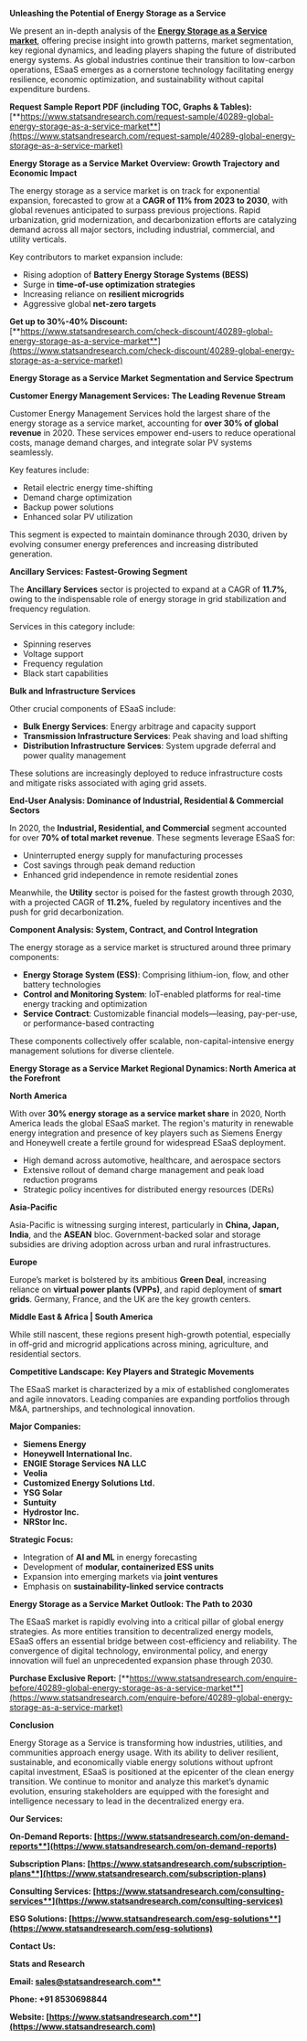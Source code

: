 ﻿**Unleashing the Potential of Energy Storage as a Service**

We present an in-depth analysis of the [**Energy Storage as a Service market**](https://www.statsandresearch.com/report/40289-global-energy-storage-as-a-service-market), offering precise insight into growth patterns, market segmentation, key regional dynamics, and leading players shaping the future of distributed energy systems. As global industries continue their transition to low-carbon operations, ESaaS emerges as a cornerstone technology facilitating energy resilience, economic optimization, and sustainability without capital expenditure burdens.

**Request Sample Report PDF (including TOC, Graphs & Tables):** [**https://www.statsandresearch.com/request-sample/40289-global-energy-storage-as-a-service-market**](https://www.statsandresearch.com/request-sample/40289-global-energy-storage-as-a-service-market)

**Energy Storage as a Service Market Overview: Growth Trajectory and Economic Impact**

The energy storage as a service market is on track for exponential expansion, forecasted to grow at a **CAGR of 11% from 2023 to 2030**, with global revenues anticipated to surpass previous projections. Rapid urbanization, grid modernization, and decarbonization efforts are catalyzing demand across all major sectors, including industrial, commercial, and utility verticals.

Key contributors to market expansion include:

- Rising adoption of **Battery Energy Storage Systems (BESS)**
- Surge in **time-of-use optimization strategies**
- Increasing reliance on **resilient microgrids**
- Aggressive global **net-zero targets**

**Get up to 30%-40% Discount:** [**https://www.statsandresearch.com/check-discount/40289-global-energy-storage-as-a-service-market**](https://www.statsandresearch.com/check-discount/40289-global-energy-storage-as-a-service-market)

**Energy Storage as a Service Market Segmentation and Service Spectrum**

**Customer Energy Management Services: The Leading Revenue Stream**

Customer Energy Management Services hold the largest share of the energy storage as a service market, accounting for **over 30% of global revenue** in 2020. These services empower end-users to reduce operational costs, manage demand charges, and integrate solar PV systems seamlessly.

Key features include:

- Retail electric energy time-shifting
- Demand charge optimization
- Backup power solutions
- Enhanced solar PV utilization

This segment is expected to maintain dominance through 2030, driven by evolving consumer energy preferences and increasing distributed generation.

**Ancillary Services: Fastest-Growing Segment**

The **Ancillary Services** sector is projected to expand at a CAGR of **11.7%**, owing to the indispensable role of energy storage in grid stabilization and frequency regulation.

Services in this category include:

- Spinning reserves
- Voltage support
- Frequency regulation
- Black start capabilities

**Bulk and Infrastructure Services**

Other crucial components of ESaaS include:

- **Bulk Energy Services**: Energy arbitrage and capacity support
- **Transmission Infrastructure Services**: Peak shaving and load shifting
- **Distribution Infrastructure Services**: System upgrade deferral and power quality management

These solutions are increasingly deployed to reduce infrastructure costs and mitigate risks associated with aging grid assets.

**End-User Analysis: Dominance of Industrial, Residential & Commercial Sectors**

In 2020, the **Industrial, Residential, and Commercial** segment accounted for over **70% of total market revenue**. These segments leverage ESaaS for:

- Uninterrupted energy supply for manufacturing processes
- Cost savings through peak demand reduction
- Enhanced grid independence in remote residential zones

Meanwhile, the **Utility** sector is poised for the fastest growth through 2030, with a projected CAGR of **11.2%**, fueled by regulatory incentives and the push for grid decarbonization.

**Component Analysis: System, Contract, and Control Integration**

The energy storage as a service market is structured around three primary components:

- **Energy Storage System (ESS)**: Comprising lithium-ion, flow, and other battery technologies
- **Control and Monitoring System**: IoT-enabled platforms for real-time energy tracking and optimization
- **Service Contract**: Customizable financial models—leasing, pay-per-use, or performance-based contracting

These components collectively offer scalable, non-capital-intensive energy management solutions for diverse clientele.

**Energy Storage as a Service Market Regional Dynamics: North America at the Forefront**

**North America**

With over **30% energy storage as a service market share** in 2020, North America leads the global ESaaS market. The region's maturity in renewable energy integration and presence of key players such as Siemens Energy and Honeywell create a fertile ground for widespread ESaaS deployment.

- High demand across automotive, healthcare, and aerospace sectors
- Extensive rollout of demand charge management and peak load reduction programs
- Strategic policy incentives for distributed energy resources (DERs)

**Asia-Pacific**

Asia-Pacific is witnessing surging interest, particularly in **China, Japan, India**, and the **ASEAN** bloc. Government-backed solar and storage subsidies are driving adoption across urban and rural infrastructures.

**Europe**

Europe’s market is bolstered by its ambitious **Green Deal**, increasing reliance on **virtual power plants (VPPs)**, and rapid deployment of **smart grids**. Germany, France, and the UK are the key growth centers.

**Middle East & Africa | South America**

While still nascent, these regions present high-growth potential, especially in off-grid and microgrid applications across mining, agriculture, and residential sectors.

**Competitive Landscape: Key Players and Strategic Movements**

The ESaaS market is characterized by a mix of established conglomerates and agile innovators. Leading companies are expanding portfolios through M&A, partnerships, and technological innovation.

**Major Companies:**

- **Siemens Energy**
- **Honeywell International Inc.**
- **ENGIE Storage Services NA LLC**
- **Veolia**
- **Customized Energy Solutions Ltd.**
- **YSG Solar**
- **Suntuity**
- **Hydrostor Inc.**
- **NRStor Inc.**

**Strategic Focus:**

- Integration of **AI and ML** in energy forecasting
- Development of **modular, containerized ESS units**
- Expansion into emerging markets via **joint ventures**
- Emphasis on **sustainability-linked service contracts**

**Energy Storage as a Service Market Outlook: The Path to 2030**

The ESaaS market is rapidly evolving into a critical pillar of global energy strategies. As more entities transition to decentralized energy models, ESaaS offers an essential bridge between cost-efficiency and reliability. The convergence of digital technology, environmental policy, and energy innovation will fuel an unprecedented expansion phase through 2030.

**Purchase Exclusive Report:** [**https://www.statsandresearch.com/enquire-before/40289-global-energy-storage-as-a-service-market**](https://www.statsandresearch.com/enquire-before/40289-global-energy-storage-as-a-service-market)

**Conclusion**

Energy Storage as a Service is transforming how industries, utilities, and communities approach energy usage. With its ability to deliver resilient, sustainable, and economically viable energy solutions without upfront capital investment, ESaaS is positioned at the epicenter of the clean energy transition. We continue to monitor and analyze this market’s dynamic evolution, ensuring stakeholders are equipped with the foresight and intelligence necessary to lead in the decentralized energy era.

**Our Services:**

**On-Demand Reports: [https://www.statsandresearch.com/on-demand-reports**](https://www.statsandresearch.com/on-demand-reports)**

**Subscription Plans: [https://www.statsandresearch.com/subscription-plans**](https://www.statsandresearch.com/subscription-plans)**

**Consulting Services: [https://www.statsandresearch.com/consulting-services**](https://www.statsandresearch.com/consulting-services)**

**ESG Solutions: [https://www.statsandresearch.com/esg-solutions**](https://www.statsandresearch.com/esg-solutions)**

**Contact Us:**

**Stats and Research**

**Email: [sales@statsandresearch.com**](mailto:sales@statsandresearch.com)**

**Phone: +91 8530698844**

**Website: [https://www.statsandresearch.com**](https://www.statsandresearch.com)**

